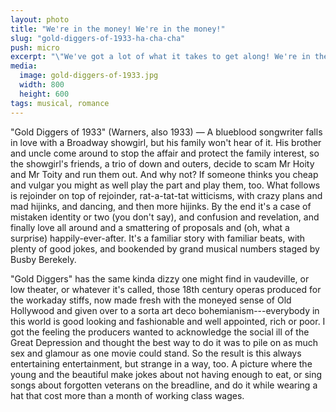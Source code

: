 ```yaml
---
layout: photo
title: "We're in the money! We're in the money!"
slug: "gold-diggers-of-1933-ha-cha-cha"
push: micro
excerpt: "\"We've got a lot of what it takes to get along! We're in the money! The skies are sunny! Ol' Man Depression, you are through, you done us wrong!\""
media: 
  image: gold-diggers-of-1933.jpg
  width: 800
  height: 600
tags: musical, romance
---
```


"Gold Diggers of 1933" (Warners, also 1933) &mdash; A blueblood songwriter falls in love with a Broadway showgirl, but his family won't hear of it. His brother and uncle come around to stop the affair and protect the family interest, so the showgirl's friends, a trio of down and outers, decide to scam Mr Hoity and Mr Toity and run them out. And why not? If someone thinks you cheap and vulgar you might as well play the part and play them, too. What follows is rejoinder on top of rejoinder, rat-a-tat-tat witticisms, with crazy plans and mad hijinks, and dancing, and then more hijinks. By the end it's a case of mistaken identity or two (you don't say), and confusion and revelation, and finally love all around and a smattering of proposals and (oh, what a surprise) happily-ever-after. It's a familiar story with familiar beats, with plenty of good jokes, and bookended by grand musical numbers staged by Busby Berekely.

"Gold Diggers" has the same kinda dizzy one might find in vaudeville, or low theater, or whatever it's called, those 18th century operas produced for the workaday stiffs, now made fresh with the moneyed sense of Old Hollywood and given over to a sorta art deco bohemianism---everybody in this world is good looking and fashionable and well appointed, rich or poor. I got the feeling the producers wanted to acknowledge the social ill of the Great Depression and thought the best way to do it was to pile on as much sex and glamour as one movie could stand. So the result is this always entertaining entertainment, but strange in a way, too. A picture where the young and the beautiful make jokes about not having enough to eat, or sing songs about forgotten veterans on the breadline, and do it while wearing a hat that cost more than a month of working class wages.
